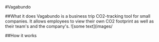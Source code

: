 #Vagabundo

##What it does
Vagabundo is a business trip CO2-tracking tool for small companies. It allows employees to view their own CO2 footprint as well as their team's and the company's.
![some text](images/

##How it works
